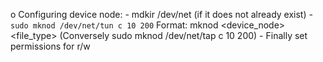 o Configuring device node:
    - mdkir /dev/net (if it does not already exist)
    - `sudo mknod /dev/net/tun c 10 200`
      Format: mknod <device_node> <file_type> <MAJOR> <MINOR>
      (Conversely sudo mknod /dev/net/tap c 10 200)
    - Finally set permissions for r/w
